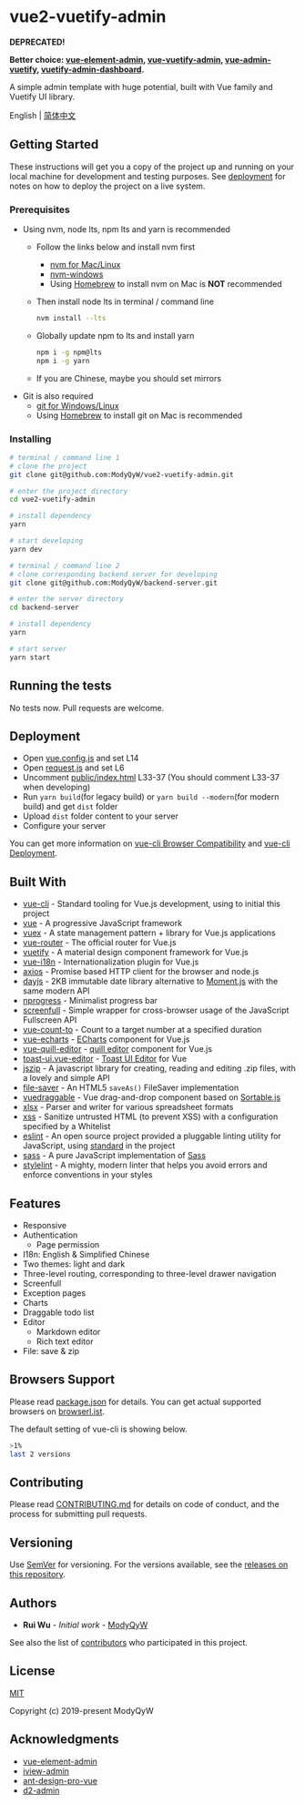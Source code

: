 # vue2-vuetify-admin

**DEPRECATED!**

**Better choice: [vue-element-admin](https://github.com/PanJiaChen/vue-element-admin), [vue-vuetify-admin](https://github.com/NelsonEAX/vue-vuetify-admin), [vue-admin-vuetify](https://github.com/vasttian/vue-admin-vuetify), [vuetify-admin-dashboard](https://github.com/ClintOxx/vuetify-admin-dashboard).**

A simple admin template with huge potential, built with Vue family and Vuetify UI library.

English | [简体中文](README.CN.md)

## Getting Started

These instructions will get you a copy of the project up and running on your local machine for development and testing purposes. See [deployment](#Deployment) for notes on how to deploy the project on a live system.

### Prerequisites

- Using nvm, node lts, npm lts and yarn is recommended
  - Follow the links below and install nvm first
    - [nvm for Mac/Linux](https://github.com/nvm-sh/nvm)
    - [nvm-windows](https://github.com/coreybutler/nvm-windows)
    - Using [Homebrew](https://brew.sh/) to install nvm on Mac is **NOT** recommended
  - Then install node lts in terminal / command line

    ```sh
    nvm install --lts
    ```

  - Globally update npm to lts and install yarn

    ```sh
    npm i -g npm@lts
    npm i -g yarn
    ```

  - If you are Chinese, maybe you should set mirrors
- Git is also required
  - [git for Windows/Linux](https://git-scm.com/downloads)
  - Using [Homebrew](https://brew.sh/) to install git on Mac is recommended

### Installing

```sh
# terminal / command line 1
# clone the project
git clone git@github.com:ModyQyW/vue2-vuetify-admin.git

# enter the project directory
cd vue2-vuetify-admin

# install dependency
yarn

# start developing
yarn dev

# terminal / command line 2
# clone corresponding backend server for developing
git clone git@github.com:ModyQyW/backend-server.git

# enter the server directory
cd backend-server

# install dependency
yarn

# start server
yarn start
```

## Running the tests

No tests now. Pull requests are welcome.

## Deployment

- Open [vue.config.js](./vue.config.js) and set L14
- Open [request.js](./src/utils/request.js) and set L6
- Uncomment [public/index.html](./public/index.html) L33-37 (You should comment L33-37 when developing)
- Run `yarn build`(for legacy build) or `yarn build --modern`(for modern build) and get `dist` folder
- Upload `dist` folder content to your server
- Configure your server

You can get more information on [vue-cli Browser Compatibility](https://cli.vuejs.org/guide/browser-compatibility.html) and [vue-cli Deployment](https://cli.vuejs.org/guide/deployment.html).

## Built With

- [vue-cli](https://cli.vuejs.org/) - Standard tooling for Vue.js development, using to initial this project
- [vue](https://vuejs.org) - A progressive JavaScript framework
- [vuex](https://vuex.vuejs.org/) - A state management pattern + library for Vue.js applications
- [vue-router](https://router.vuejs.org/) - The official router for Vue.js
- [vuetify](https://vuetifyjs.com/en/) - A material design component framework for Vue.js
- [vue-i18n](https://kazupon.github.io/vue-i18n/) - Internationalization plugin for Vue.js
- [axios](https://github.com/axios/axios) - Promise based HTTP client for the browser and node.js
- [dayjs](https://github.com/iamkun/dayjs) - 2KB immutable date library alternative to [Moment.js](https://momentjs.com/docs/) with the same modern API
- [nprogress](https://github.com/rstacruz/nprogress) - Minimalist progress bar
- [screenfull](https://github.com/sindresorhus/screenfull.js) - Simple wrapper for cross-browser usage of the JavaScript Fullscreen API
- [vue-count-to](https://github.com/PanJiaChen/vue-countTo) - Count to a target number at a specified duration
- [vue-echarts](https://github.com/ecomfe/vue-echarts) - [ECharts](https://echarts.apache.org/en/index.html) component for Vue.js
- [vue-quill-editor](https://github.com/surmon-china/vue-quill-editor) - [quill editor](https://github.com/quilljs/quill) component for Vue.js
- [toast-ui.vue-editor](https://github.com/nhn/toast-ui.vue-editor) - [Toast UI Editor](https://github.com/nhn/tui.editor) for Vue
- [jszip](https://stuk.github.io/jszip/) - A javascript library for creating, reading and editing .zip files, with a lovely and simple API
- [file-saver](https://github.com/eligrey/FileSaver.js/) - An HTML5 `saveAs()` FileSaver implementation
- [vuedraggable](https://github.com/SortableJS/Vue.Draggable) - Vue drag-and-drop component based on [Sortable.js](https://github.com/SortableJS/Sortable)
- [xlsx](https://www.npmjs.com/package/xlsx) - Parser and writer for various spreadsheet formats
- [xss](https://jsxss.com/en/index.html) - Sanitize untrusted HTML (to prevent XSS) with a configuration specified by a Whitelist
- [eslint](https://eslint.org) - An open source project provided a pluggable linting utility for JavaScript, using [standard](https://standardjs.com/) in the project
- [sass](https://github.com/sass/dart-sass) - A pure JavaScript implementation of [Sass](https://sass-lang.com/)
- [stylelint](https://stylelint.io/) - A mighty, modern linter that helps you avoid errors and enforce conventions in your styles

## Features

- Responsive
- Authentication
  - Page permission
- I18n: English & Simplified Chinese
- Two themes: light and dark
- Three-level routing, corresponding to three-level drawer navigation
- Screenfull
- Exception pages
- Charts
- Draggable todo list
- Editor
  - Markdown editor
  - Rich text editor
- File: save & zip

## Browsers Support

Please read [package.json](./package.json) for details. You can get actual supported browsers on [browserl.ist](https://browserl.ist/?q=%3E0.25%25+and+last+2+versions+and+not+dead).

The default setting of vue-cli is showing below.

```sh
>1%
last 2 versions
```

## Contributing

Please read [CONTRIBUTING.md](./CONTRIBUTING.md) for details on code of conduct, and the process for submitting pull requests.

## Versioning

Use [SemVer](http://semver.org/) for versioning. For the versions available, see the [releases on this repository](https://github.com/ModyQyW/vue2-vuetify-admin/releases).

## Authors

- **Rui Wu** - *Initial work* - [ModyQyW](https://github.com/ModyQyW)

See also the list of [contributors](https://github.com/ModyQyW/vue2-vuetify-admin/contributors) who participated in this project.

## License

[MIT](./LICENSE)

Copyright (c) 2019-present ModyQyW

## Acknowledgments

- [vue-element-admin](https://github.com/PanJiaChen/vue-element-admin)
- [iview-admin](https://github.com/iview/iview-admin)
- [ant-design-pro-vue](https://github.com/sendya/ant-design-pro-vue)
- [d2-admin](https://github.com/d2-projects/d2-admin)
